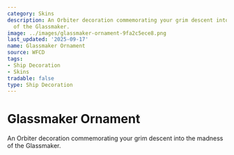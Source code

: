 ```yaml
---
category: Skins
description: An Orbiter decoration commemorating your grim descent into the madness
  of the Glassmaker.
image: ../images/glassmaker-ornament-9fa2c5ece8.png
last_updated: '2025-09-17'
name: Glassmaker Ornament
source: WFCD
tags:
- Ship Decoration
- Skins
tradable: false
type: Ship Decoration
---
```


# Glassmaker Ornament

An Orbiter decoration commemorating your grim descent into the madness of the Glassmaker.

